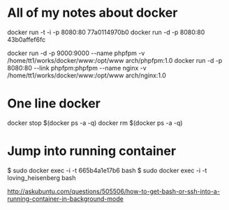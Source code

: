 # All of my notes about docker

docker run -t -i -p 8080:80 77a0114970b0
docker run -d -p 8080:80 43b0affef6fc


docker run -d -p 9000:9000 --name phpfpm -v /home/tt1/works/docker/www:/opt/www arch/phpfpm:1.0
docker run -d -p 8080:80 --link phpfpm:phpfpm --name nginx -v /home/tt1/works/docker/www:/opt/www arch/nginx:1.0

# One line docker
docker stop $(docker ps -a -q)
docker rm $(docker ps -a -q)

# Jump into running container
$ sudo docker exec -i -t 665b4a1e17b6 bash
$ sudo docker exec -i -t loving_heisenberg bash

http://askubuntu.com/questions/505506/how-to-get-bash-or-ssh-into-a-running-container-in-background-mode